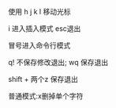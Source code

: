 

使用 h j k l 移动光标



i 进入插入模式 esc退出

冒号进入命令行模式

q!   不保存修改退出; wq 保存退出

shift + 两个z 保存退出



普通模式:x删掉单个字符